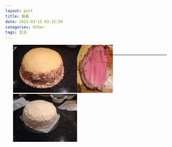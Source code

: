 ```yaml
---
layout: post
title: 蜂毒
date: 2015-03-15 03:15:59
categories: Other
tags: 生活
---
```


<div>
<style>ul li{float:left;list-style:none;margin:0}</style>
<ul>
<li><img src="/pic/fengdu/image.jpeg" widht="200" height="150" /></li>
<li><img src="/pic/fengdu/1419994471000.jpg" widht="200" height="150" /></li>
<li><img src="/pic/fengdu/1419793469000.jpg" widht="200" height="150" /></li>
</ul></div><br>

---
